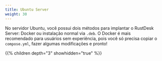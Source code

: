 ```yaml
---
title: Ubuntu Server
weight: 30
---
```


No servidor Ubuntu, você possui dois métodos para implantar o RustDesk Server: Docker ou instalação normal via `.deb`. O Docker é mais recomendado para usuários sem experiência, pois você só precisa copiar o `compose.yml`, fazer algumas modificações e pronto!

{{% children depth="3" showhidden="true" %}}

